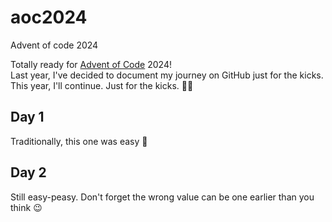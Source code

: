 # aoc2024
Advent of code 2024

Totally ready for [Advent of Code](https://adventofcode.com) 2024!<br>
Last year, I've decided to document my journey on GitHub just for the kicks.<br>
This year, I'll continue. Just for the kicks. 🎄😎

## Day 1
Traditionally, this one was easy 🙂

## Day 2
Still easy-peasy. Don't forget the wrong value can be one earlier than you think 😉